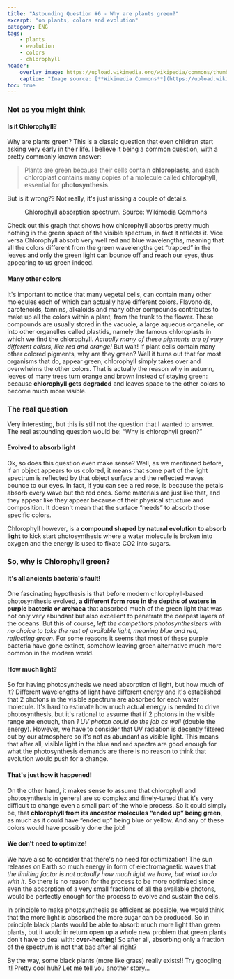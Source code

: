 ```yaml
---
title: "Astounding Question #6 - Why are plants green?"
excerpt: "on plants, colors and evolution"
category: ENG
tags:
    - plants
    - evolution
    - colors
    - chlorophyll
header:
    overlay_image: https://upload.wikimedia.org/wikipedia/commons/thumb/f/f4/Hortensia-1.jpg/1280px-Hortensia-1.jpg
    caption: "Image source: [**Wikimedia Commons**](https://upload.wikimedia.org/wikipedia/commons/thumb/f/f4/Hortensia-1.jpg/1280px-Hortensia-1.jpg)"
toc: true
---
```


### Not as you might think
#### Is it Chlorophyll?
Why are plants green? This is a classic question that even children start asking very early in their life. I believe it being a common question, with a pretty commonly known answer: 
>Plants are green because their cells contain **chloroplasts**, and each chloroplast contains many copies of a molecule called **chlorophyll**, essential for **photosynthesis**.

But is it wrong?? Not really, it's just missing a couple of details. 

<figure style="width: 500px" class="align-center">
        <img src="https://upload.wikimedia.org/wikipedia/commons/thumb/2/23/Chlorophyll_ab_spectra-en.svg/330px-Chlorophyll_ab_spectra-en.svg.png" alt="">
        <figcaption>Chlorophyll absorption spectrum. Source: Wikimedia Commons</figcaption>
</figure> 

Check out this graph that shows how chlorophyll absorbs pretty much nothing in the green space of the visible spectrum, in fact it reflects it. Vice versa Chlorophyll absorb very well red and blue wavelengths, meaning that all the colors different from the green wavelengths get “trapped” in the leaves and only the green light can bounce off and reach our eyes, thus appearing to us green indeed.

#### Many other colors
It's important to notice that many vegetal cells, can contain many other molecules each of which can actually have different colors. Flavonoids, carotenoids, tannins, alkaloids and many other compounds contributes to make up all the colors within a plant, from the trunk to the flower. These compounds are usually stored in the vacuole, a large aqueous organelle, or into other organelles called plastids, namely the famous chloroplasts in which we find the chlorophyll. _Actually many of these pigments are of very different colors, like red and orange!_
But wait! If plant cells contain many other colored pigments, why are they green? Well it turns out that for most organisms that do, appear green, chlorophyll simply takes over and overwhelms the other colors. That is actually the reason why in autumn, leaves of many trees turn orange and brown instead of staying green: because **chlorophyll gets degraded** and leaves space to the other colors to become much more visible.

### The real question

Very interesting, but this is still not the question that I wanted to answer. The real astounding question would be: “Why is chlorophyll green?”

#### Evolved to absorb light
Ok, so does this question even make sense? Well, as we mentioned before, if an object appears to us colored, it means that some part of the light spectrum is reflected by that object surface and the reflected waves bounce to our eyes. In fact, if you can see a red rose, is because the petals absorb every wave but the red ones. Some materials are just like that, and they appear like they appear because of their physical structure and composition. It doesn't mean that the surface “needs” to absorb those specific colors. 

Chlorophyll however, is a **compound shaped by natural evolution to absorb light** to kick start photosynthesis where a water molecule is broken into oxygen and the energy is used to fixate CO2 into sugars. 

### So, why is Chlorophyll green?
#### It's all ancients bacteria's fault!
One fascinating hypothesis is that before modern chlorophyll-based photosynthesis evolved, **a different form rose in the depths of waters in purple bacteria or archaea** that absorbed much of the green light that was not only very abundant but also excellent to penetrate the deepest layers of the oceans. But this of course, _left the competitors photosynthesizers with no choice to take the rest of available light, meaning blue and red, reflecting green_. For some reasons it seems that most of these purple bacteria have gone extinct, somehow leaving green alternative much more common in the modern world.

#### How much light?
So for having photosynthesis we need absorption of light, but how much of it? Different wavelengths of light have different energy and it's established that 2 photons in the visible spectrum are absorbed for each water molecule. It's hard to estimate how much actual energy is needed to drive photosynthesis, but it's rational to assume that if 2 photons in the visible range are enough, then _1 UV photon could do the job as well_ (double the energy). However, we have to consider that UV radiation is decently filtered out by our atmosphere so it's not as abundant as visible light. This means that after all, visible light in the blue and red spectra are good enough for what the photosynthesis demands are there is no reason to think that evolution would push for a change.

#### That's just how it happened!
On the other hand, it makes sense to assume that chlorophyll and photosynthesis in general are so complex and finely-tuned that it's very difficult to change even a small part of the whole process. So it could simply be, that **chlorophyll from its ancestor molecules “ended up” being green**, as much as it could have “ended up” being blue or yellow. And any of these colors would have possibly done the job!

#### We don't need to optimize!
We have also to consider that there's no need for optimization! The sun releases on Earth so much energy in form of electromagnetic waves that _the limiting factor is not actually how much light we have, but what to do with it_. So there is no reason for the process to be more optimized since even the absorption of a very small fractions of all the available photons, would be perfectly enough for the process to evolve and sustain the cells.

In principle to make photosynthesis as efficient as possible, we would think that the more light is absorbed the more sugar can be produced. So in principle black plants would be able to absorb much more light than green plants, but it would in return open up a whole new problem that green plants don't have to deal with: **over-heating**! So after all, absorbing only a fraction of the spectrum is not that bad after all right?

By the way, some black plants (more like grass) really exists!! Try googling it! Pretty cool huh? Let me tell you another story…